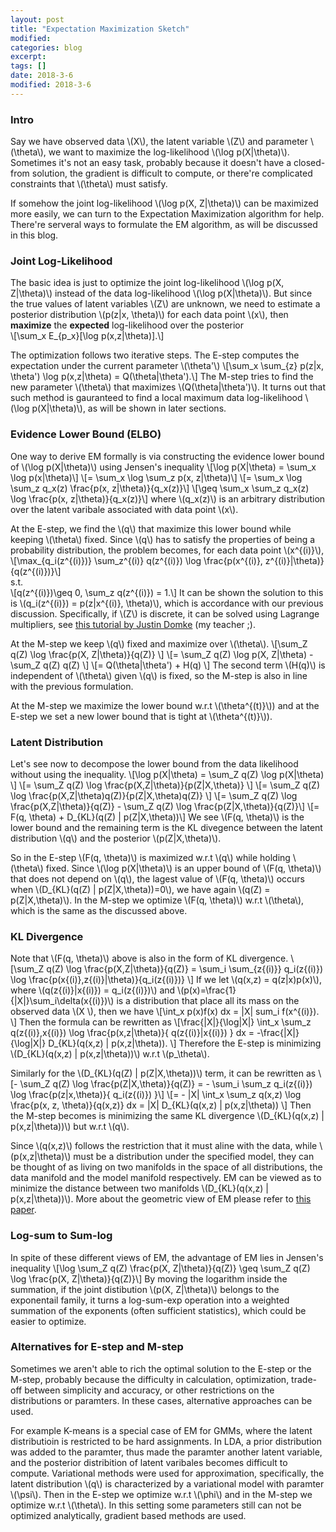 ```yaml
---
layout: post
title: "Expectation Maximization Sketch"
modified:
categories: blog
excerpt:
tags: []
date: 2018-3-6
modified: 2018-3-6
---
```


### Intro
Say we have observed data \\(X\\), the latent variable \\(Z\\) and parameter \\(\theta\\), we want to maximize the log-likelihood \\(\log p(X\|\theta)\\).  Sometimes it's not an easy task, probably because it doesn't have a closed-from solution, the gradient is difficult to compute, or there're complicated constraints that \\(\theta\\) must satisfy. 

If somehow the joint log-likelihood \\(\log p(X, Z\|\theta)\\) can be maximized more easily, we can turn to the Expectation Maximization algorithm for help. There're serveral ways to formulate the EM algorithm, as will be discussed in this blog.

### Joint Log-Likelihood
The basic idea is just to optimize the joint log-likelihood \\(\log p(X, Z\|\theta)\\) instead of the data log-likelihood \\(\log p(X\|\theta)\\). But since the true values of latent variables \\(Z\\) are unknown, we need to estimate a posterior distribution \\(p(z|x, \theta)\\) for each data point \\(x\\), then **maximize** the **expected** log-likelihood over the posterior  
\\[\sum_x E_{p_x}[\log p(x,z|\theta)].\\]  

The optimization follows two iterative steps. The E-step computes the expectation under the current parameter \\(\theta'\\)
\\[\sum_x \sum_{z} p(z|x, \theta') \log p(x,z|\theta) = Q(\theta|\theta').\\]
The M-step tries to find the new parameter \\(\theta\\) that maximizes \\(Q(\theta|\theta')\\). It turns out that such method is gauranteed to find a local maximum data log-likelihood \\(\log p(X\|\theta)\\), as will be shown in later sections.

### Evidence Lower Bound (ELBO)
One way to derive EM formally is via constructing the evidence lower bound of \\(\log p(X\|\theta)\\) using Jensen's inequality
\\[\log p(X\|\theta) = \sum_x \log p(x\|\theta)\\]
\\[= \sum_x \log \sum_z p(x, z\|\theta)\\]
\\[= \sum_x \log \sum_z q_x(z) \frac{p(x, z\|\theta)}{q_x(z)}\\]
\\[\geq \sum_x \sum_z q_x(z) \log \frac{p(x, z\|\theta)}{q_x(z)}\\]
where \\(q_x(z)\\) is an arbitrary distribution over the latent varibale associated with data point \\(x\\).

At the E-step, we find the \\(q\\) that maximize this lower bound while keeping \\(\theta\\) fixed. Since \\(q\\) has to satisfy the properties of being a probability distribution, the problem becomes, for each data point \\(x^{(i)}\\),
\\[\max_{q_i(z^{(i)})} \sum_z^{(i)} q(z^{(i)}) \log \frac{p(x^{(i)}, z^{(i)}\|\theta)}{q(z^{(i)})}\\]  
s.t.  
\\[q(z^{(i)})\geq 0, \sum_z q(z^{(i)}) = 1.\\]
It can be shown the solution to this is \\(q_i(z^{(i)}) = p(z|x^{(i)}, \theta)\\), which is accordance with our previous discussion. Specifically, if \\(Z\\) is discrete, it can be solved using Lagrange multipliers, see [this tutorial by Justin Domke](https://www.ics.uci.edu/~smyth/courses/cs274/readings/domke_notes_on_EM.pdf) (my teacher ;).

At the M-step we keep \\(q\\) fixed and maximize over \\(\theta\\).
\\[\sum_Z q(Z) \log \frac{p(X, Z\|\theta)}{q(Z)} \\]
\\[= \sum_Z q(Z) \log p(X, Z\|\theta) - \sum_Z q(Z) q(Z) \\]
\\[= Q(\theta|\theta') + H(q) \\]
The second term \\(H(q)\\) is independent of \\(\theta\\) given \\(q\\) is fixed, so the M-step is also in line with the previous formulation.

At the M-step we maximize the lower bound w.r.t \\(\theta^{(t)}\\)) and at the E-step we set a new lower bound that is tight at \\(\theta^{(t)}\\)).

### Latent Distribution
Let's see now to decompose the lower bound from the data likelihood without using the inequality.
\\[\log p(X\|\theta) = \sum_Z q(Z) \log p(X\|\theta) \\]
\\[= \sum_Z q(Z) \log \frac{p(X,Z\|\theta)}{p(Z\|X,\theta)} \\]
\\[= \sum_Z q(Z) \log \frac{p(X,Z\|\theta)q(Z)}{p(Z\|X,\theta)q(Z)} \\]
\\[= \sum_Z q(Z) \log \frac{p(X,Z\|\theta)}{q(Z)} - \sum_Z q(Z) \log \frac{p(Z\|X,\theta)}{q(Z)}\\]
\\[= F(q, \theta) + D_{KL}(q(Z) \| p(Z\|X,\theta))\\]
We see \\(F(q, \theta)\\) is the lower bound and the remaining term is the KL divegence between the latent distribution \\(q\\) and the posterior \\(p(Z\|X,\theta)\\). 

So in the E-step \\(F(q, \theta)\\) is maximized w.r.t \\(q\\) while holding \\(\theta\\) fixed. Since \\(\log p(X\|\theta)\\) is an upper bound of \\(F(q, \theta)\\) that does not depend on \\(q\\), the lagest value of \\(F(q, \theta)\\) occurs when \\(D_{KL}(q(Z) \| p(Z\|X,\theta))=0\\), we have again \\(q(Z) = p(Z\|X,\theta)\\). In the M-step we optimize \\(F(q, \theta)\\) w.r.t \\(\theta\\), which is the same as the discussed above.

### KL Divergence
Note that \\(F(q, \theta)\\) above is also in the form of KL divergence.
\\[\sum_Z q(Z) \log \frac{p(X,Z\|\theta)}{q(Z)} = \sum_i \sum_{z{(i)}} q_i(z{(i)}) \log \frac{p(x{(i)},z{(i)}\|\theta)}{q_i(z{(i)})} \\]
If we let \\(q(x,z) = q(z\|x)p(x)\\), where \\(q(z{(i)}\|x{(i)}) = q_i(z{(i)})\\) and \\(p(x)=\frac{1}{\|X\|}\sum_i\delta(x{(i)})\\) is a distribution that place all its mass on the observed data \\(X \\), then we have
\\[\int_x p(x)f(x) dx = \|X\| sum_i f(x^{(i)}). \\]
Then the formula can be rewritten as 
\\[\frac{\|X\|}{\log\|X\|} \int_x \sum_z q(z{(i)},x{(i)}) \log \frac{p(x,z\|\theta)}{ q(z{(i)}\|x{(i)}) } dx  = -\frac{\|X\|}{\log\|X\|} D_{KL}(q(x,z) \| p(x,z\|\theta)). \\]
Therefore the E-step is minimizing \\(D_{KL}(q(x,z) \| p(x,z\|\theta))\\) w.r.t \\(p_\theta\\).

Similarly for the \\(D_{KL}(q(Z) \| p(Z\|X,\theta))\\) term, it can be rewritten as 
\\[- \sum_Z q(Z) \log \frac{p(Z\|X,\theta)}{q(Z)} = - \sum_i \sum_z q_i(z{(i)}) \log \frac{p(z\|x,\theta)}{ q_i(z{(i)}) }\\]
\\[= - \|X\| \int_x \sum_z q(x,z) \log \frac{p(x, z, \theta)}{q(x,z)} dx = \|X\| D_{KL}(q(x,z) \| p(x,z\|\theta)) \\]
Then the M-step becomes is minimizing the same KL divergence \\(D_{KL}(q(x,z) \| p(x,z\|\theta))\\) but w.r.t \\(q\\). 

Since \\(q(x,z)\\) follows the restriction that it must aline with the data, while \\(p(x,z\|\theta)\\) must be a distribution under the specified model, they can be thought of as living on two manifolds in the space of all distributions, the data manifold and the model manifold respectively. EM can be viewed as to minimize the distance between two manifolds \\(D_{KL}(q(x,z) \| p(x,z\|\theta))\\). More about the geometric view of EM please refer to [this paper](http://mi.eng.cam.ac.uk/~wjb31/PUBS/igmlc.ciss96.pdf).

### Log-sum to Sum-log
In spite of these different views of EM, the advantage of EM lies in Jensen's inequality
\\[\log \sum_Z q(Z) \frac{p(X, Z\|\theta)}{q(Z)} \geq \sum_Z q(Z) \log \frac{p(X, Z\|\theta)}{q(Z)}\\]
By moving the logarithm inside the summation, if the joint distibution \\(p(X, Z\|\theta)\\) belongs to the exponentail family, it turns a log-sum-exp operation into a weighted summation of the exponents (often sufficient statistics), which could be easier to optimize.

### Alternatives for E-step and M-step
Sometimes we aren't able to rich the optimal solution to the E-step or the M-step, probably because the difficulty in calculation, optimization, trade-off between simplicity and accuracy, or other restrictions on the distributions or paramters. In these cases, alternative approaches can be used.

For example K-means is a special case of EM for GMMs, where the latent distributioin is restricted to be hard assignments. In LDA, a prior distribution was added to the paramter, thus made the paramter another latent variable, and the posterior distribition of latent varibales becomes difficult to compute. Variational methods were used for approximation, specifically, the latent distribution \\(q\\) is characterized by a variational model with paramter \\(\psi\\). Then in the E-step we optimize w.r.t \\(\phi\\) and in the M-step we optimize w.r.t \\(\theta\\). In this setting some parameters still can not be optimized analytically, gradient based methods are used.
